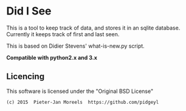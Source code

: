 # Did I See
This is a tool to keep track of data, and stores it in an sqlite database.
Currently it keeps track of first and last seen.

This is based on Didier Stevens' what-is-new.py script.

**Compatible with python2.x and 3.x**

## Licencing
This software is licensed under the "Original BSD License"
```
(c) 2015  Pieter-Jan Moreels  https://github.com/pidgeyl
```
